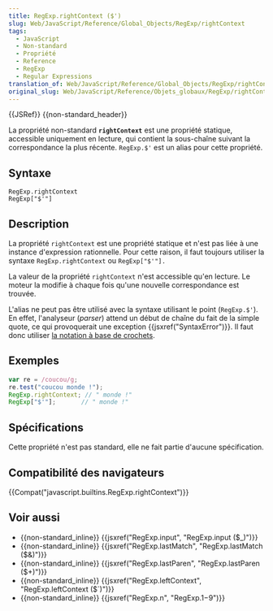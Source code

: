 ```yaml
---
title: RegExp.rightContext ($')
slug: Web/JavaScript/Reference/Global_Objects/RegExp/rightContext
tags:
  - JavaScript
  - Non-standard
  - Propriété
  - Reference
  - RegExp
  - Regular Expressions
translation_of: Web/JavaScript/Reference/Global_Objects/RegExp/rightContext
original_slug: Web/JavaScript/Reference/Objets_globaux/RegExp/rightContext
---
```

{{JSRef}} {{non-standard_header}}

La propriété non-standard **`rightContext`** est une propriété statique, accessible uniquement en lecture, qui contient la sous-chaîne suivant la correspondance la plus récente. `RegExp.$'` est un alias pour cette propriété.

## Syntaxe

    RegExp.rightContext
    RegExp["$'"]

## Description

La propriété `rightContext` est une propriété statique et n'est pas liée à une instance d'expression rationnelle. Pour cette raison, il faut toujours utiliser la syntaxe `RegExp.rightContext` ou `RegExp["$'"].`

La valeur de la propriété `rightContext` n'est accessible qu'en lecture. Le moteur la modifie à chaque fois qu'une nouvelle correspondance est trouvée.

L'alias ne peut pas être utilisé avec la syntaxe utilisant le point (`RegExp.$'`). En effet, l'analyseur (_parser_) attend un début de chaîne du fait de la simple quote, ce qui provoquerait une exception {{jsxref("SyntaxError")}}. Il faut donc utiliser [la notation à base de crochets](/fr/docs/Web/JavaScript/Reference/Opérateurs/Opérateurs_de_membres#Notation_avec_crochets).

## Exemples

```js
var re = /coucou/g;
re.test("coucou monde !");
RegExp.rightContext; // " monde !"
RegExp["$'"];       // " monde !"
```

## Spécifications

Cette propriété n'est pas standard, elle ne fait partie d'aucune spécification.

## Compatibilité des navigateurs

{{Compat("javascript.builtins.RegExp.rightContext")}}

## Voir aussi

- {{non-standard_inline}} {{jsxref("RegExp.input", "RegExp.input ($_)")}}
- {{non-standard_inline}} {{jsxref("RegExp.lastMatch", "RegExp.lastMatch ($&amp;)")}}
- {{non-standard_inline}} {{jsxref("RegExp.lastParen", "RegExp.lastParen ($+)")}}
- {{non-standard_inline}} {{jsxref("RegExp.leftContext", "RegExp.leftContext ($`)")}}
- {{non-standard_inline}} {{jsxref("RegExp.n", "RegExp.$1-$9")}}
